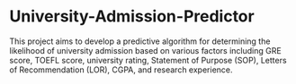 # University-Admission-Predictor
This project aims to develop a predictive algorithm for determining the likelihood of university admission based on various factors including GRE score, TOEFL score, university rating, Statement of Purpose (SOP), Letters of Recommendation (LOR), CGPA, and research experience.
